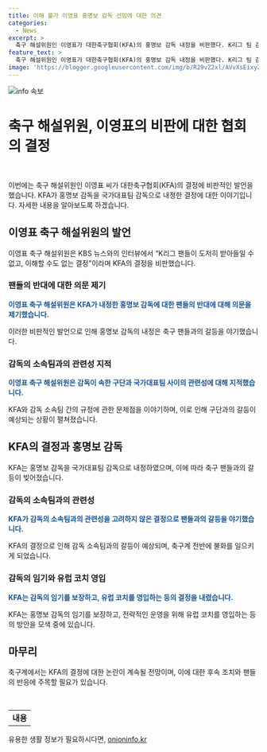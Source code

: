 ```yaml
---
title: 이해 불가 이영표 홍명보 감독 선임에 대한 의견
categories:
  - News
excerpt: >
  축구 해설위원인 이영표가 대한축구협회(KFA)의 홍명보 감독 내정을 비판했다. K리그 팀 감독을 국가대표팀 감독으로 내정한 결정에 대한 불만을 표현하며, 이는 국가대표 규정에 위배된다고 지적했다. 또한, 해당 결정으로 울산 HD의 울산 HD 서포터스까지도 반발하고 있다. 홍 감독은 2026년 북중미 월드컵에서 이어질 아시안컵까지 감독직이 보장되며, 협회는 유럽 코치 2명을 영입하여 전술 보완을 제안했고, 홍 감독은 수락했다.
feature_text: >
  축구 해설위원인 이영표가 대한축구협회(KFA)의 홍명보 감독 내정을 비판했다. K리그 팀 감독을 국가대표팀 감독으로 내정한 결정에 대한 불만을 표현하며, 이는 국가대표 규정에 위배된다고 지적했다. 또한, 해당 결정으로 울산 HD의 울산 HD 서포터스까지도 반발하고 있다. 홍 감독은 2026년 북중미 월드컵에서 이어질 아시안컵까지 감독직이 보장되며, 협회는 유럽 코치 2명을 영입하여 전술 보완을 제안했고, 홍 감독은 수락했다.
image: 'https://blogger.googleusercontent.com/img/b/R29vZ2xl/AVvXsEixyZcFfHzMRdzZMjFBmAUKJYCLCGyLL1o632UiGVXcaFdKo_bkvkuCioo0uUKlGfBVcT3P84aROyZIXSBEx3Aw5nCQ3pTgDom1WDC4m8eifvWiAmWEEVb4x6G_l8C0QH225ldMjyaFvpxGEBGNO37VmDTDMHGhJPq73UglMfDca1-0aw/s1600/blogspot.png'
---
```


<p><img src="https://blogger.googleusercontent.com/img/b/R29vZ2xl/AVvXsEixyZcFfHzMRdzZMjFBmAUKJYCLCGyLL1o632UiGVXcaFdKo_bkvkuCioo0uUKlGfBVcT3P84aROyZIXSBEx3Aw5nCQ3pTgDom1WDC4m8eifvWiAmWEEVb4x6G_l8C0QH225ldMjyaFvpxGEBGNO37VmDTDMHGhJPq73UglMfDca1-0aw/s1600/blogspot.png" alt="info 속보" /></p>

<h1>축구 해설위원, 이영표의 비판에 대한 협회의 결정</h1>

<p data-ke-size="size16">&nbsp;</p>

<p>이번에는 축구 해설위원인 이영표 씨가 대한축구협회(KFA)의 결정에 비판적인 발언을 했습니다. KFA가 홍명보 감독을 국가대표팀 감독으로 내정한 결정에 대한 이야기입니다. 자세한 내용을 알아보도록 하겠습니다.</p>

<h2 data-ke-size="size26">이영표 축구 해설위원의 발언</h2>

<p>이영표 축구 해설위원은 KBS 뉴스와의 인터뷰에서 “K리그 팬들이 도저히 받아들일 수 없고, 이해할 수도 없는 결정”이라며 KFA의 결정을 비판했습니다.</p>

<h3>팬들의 반대에 대한 의문 제기</h3>

<p><b><span style="color: #1a5490;">이영표 축구 해설위원은 KFA가 내정한 홍명보 감독에 대한 팬들의 반대에 대해 의문을 제기했습니다.</span></b></p>

<p>이러한 비판적인 발언으로 인해 홍명보 감독의 내정은 축구 팬들과의 갈등을 야기했습니다.</p>

<h3>감독의 소속팀과의 관련성 지적</h3>

<p><b><span style="color: #1a5490;">이영표 축구 해설위원은 감독이 속한 구단과 국가대표팀 사이의 관련성에 대해 지적했습니다.</span></b></p>

<p>KFA와 감독 소속팀 간의 규정에 관한 문제점을 이야기하며, 이로 인해 구단과의 갈등이 예상되는 상황이 펼쳐졌습니다.</p>

<h2 data-ke-size="size26">KFA의 결정과 홍명보 감독</h2>

<p>KFA는 홍명보 감독을 국가대표팀 감독으로 내정하였으며, 이에 따라 축구 팬들과의 갈등이 빚어졌습니다.</p>

<h3>감독의 소속팀과의 관련성</h3>

<p><b><span style="color: #1a5490;">KFA가 감독의 소속팀과의 관련성을 고려하지 않은 결정으로 팬들과의 갈등을 야기했습니다.</span></b></p>

<p>KFA의 결정으로 인해 감독 소속팀과의 갈등이 예상되며, 축구계 전반에 불화를 일으키게 되었습니다.</p>

<h3>감독의 임기와 유럽 코치 영입</h3>

<p><b><span style="color: #1a5490;">KFA는 감독의 임기를 보장하고, 유럽 코치를 영입하는 등의 결정을 내렸습니다.</span></b></p>

<p>KFA는 홍명보 감독의 임기를 보장하고, 전략적인 운영을 위해 유럽 코치를 영입하는 등의 방안을 모색 중에 있습니다.</p>

<h2 data-ke-size="size26">마무리</h2>

<p>축구계에서는 KFA의 결정에 대한 논란이 계속될 전망이며, 이에 대한 후속 조치와 팬들의 반응에 주목할 필요가 있습니다.</p>

<p data-ke-size="size16">&nbsp;</p>

<table>
    <tbody>
        <tr>
            <td style="text-align: center; height: 17px;"><b>내용</b></td>
        </tr>
    </tbody>
</table>
유용한 생활 정보가 필요하시다면, <a href="https://onioninfo.kr" rel="dofollow">onioninfo.kr</a>



